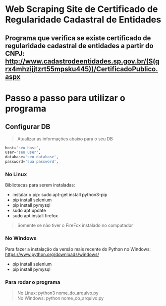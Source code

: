 # Web Scraping Site de Certificado de Regularidade Cadastral de Entidades

## Programa que verifica se existe certificado de regularidade cadastral de entidades a partir do CNPJ: http://www.cadastrodeentidades.sp.gov.br/(S(qrx4mhzijjtzrt55mpsku445))/CertificadoPublico.aspx

# Passo a passo para utilizar o programa

## Configurar DB
> Atualizar as informações abaixo para o seu DB
```python
host='seu host',
user='seu user',
database='seu database',
password='sua password',
```

### No Linux
Bibliotecas para serem instaladas:
- instalar o pip: sudo apt-get install python3-pip
- pip install selenium 
- pip install pymysql 
- sudo apt update
- sudo apt install firefox 
> Somente se não tiver o FireFox instalado no computador

### No Windows
Para fazer a instalação da versão mais recente do Python no Windows: https://www.python.org/downloads/windows/
- pip install selenium 
- pip install pymysql 

### Para rodar o programa
> No Linux: python3 nome_do_arquivo.py <br>
> No Windows: python nome_do_arquivo.py